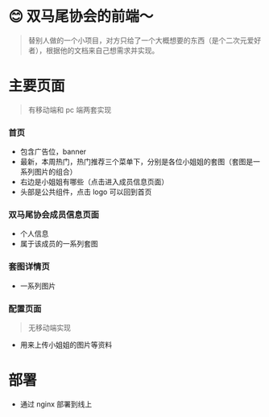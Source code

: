 # 😊 双马尾协会的前端～

> 替别人做的一个小项目，对方只给了一个大概想要的东西（是个二次元爱好者），根据他的文档来自己想需求并实现。

# 主要页面

> 有移动端和 pc 端两套实现

### 首页

- 包含广告位，banner
- 最新，本周热门，热门推荐三个菜单下，分别是各位小姐姐的套图（套图是一系列图片的组合）
- 右边是小姐姐有哪些（点击进入成员信息页面）
- 头部是公共组件，点击 logo 可以回到首页

### 双马尾协会成员信息页面

- 个人信息
- 属于该成员的一系列套图

### 套图详情页

- 一系列图片

### 配置页面

> 无移动端实现

- 用来上传小姐姐的图片等资料

# 部署

- 通过 nginx 部署到线上
